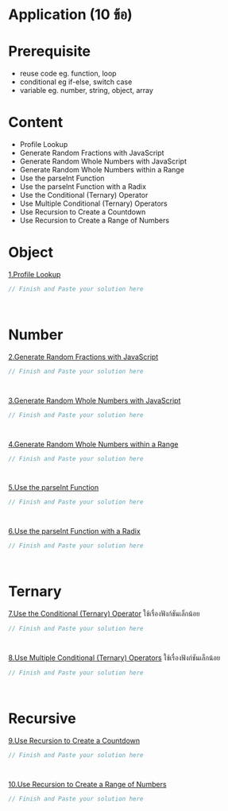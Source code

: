 # Application (10 ข้อ)

# Prerequisite
- reuse code eg. function, loop 
- conditional eg if-else, switch case
- variable eg. number, string, object,  array

# Content 
- Profile Lookup
- Generate Random Fractions with JavaScript
- Generate Random Whole Numbers with JavaScript
- Generate Random Whole Numbers within a Range
- Use the parseInt Function
- Use the parseInt Function with a Radix
- Use the Conditional (Ternary) Operator
- Use Multiple Conditional (Ternary) Operators
- Use Recursion to Create a Countdown
- Use Recursion to Create a Range of Numbers


# Object

[1.Profile Lookup](https://www.freecodecamp.org/learn/javascript-algorithms-and-data-structures/basic-javascript/profile-lookup)
```js
// Finish and Paste your solution here




```

# Number
[2.Generate Random Fractions with JavaScript](https://www.freecodecamp.org/learn/javascript-algorithms-and-data-structures/basic-javascript/generate-random-fractions-with-javascript)
```js
// Finish and Paste your solution here




```
[3.Generate Random Whole Numbers with JavaScript](https://www.freecodecamp.org/learn/javascript-algorithms-and-data-structures/basic-javascript/generate-random-whole-numbers-with-javascript)
```js
// Finish and Paste your solution here




```
[4.Generate Random Whole Numbers within a Range](https://www.freecodecamp.org/learn/javascript-algorithms-and-data-structures/basic-javascript/generate-random-whole-numbers-within-a-range)
```js
// Finish and Paste your solution here




```
[5.Use the parseInt Function](https://www.freecodecamp.org/learn/javascript-algorithms-and-data-structures/basic-javascript/use-the-parseint-function)
```js
// Finish and Paste your solution here




```
[6.Use the parseInt Function with a Radix](https://www.freecodecamp.org/learn/javascript-algorithms-and-data-structures/basic-javascript/use-the-parseint-function-with-a-radix)
```js
// Finish and Paste your solution here




```

# Ternary 
[7.Use the Conditional (Ternary) Operator](https://www.freecodecamp.org/learn/javascript-algorithms-and-data-structures/basic-javascript/use-the-conditional-ternary-operator) ใช้เรื่องฟังก์ชันเล็กน้อย
```js
// Finish and Paste your solution here




```
[8.Use Multiple Conditional (Ternary) Operators](https://www.freecodecamp.org/learn/javascript-algorithms-and-data-structures/basic-javascript/use-multiple-conditional-ternary-operators) ใช้เรื่องฟังก์ชันเล็กน้อย
```js
// Finish and Paste your solution here




```

# Recursive
[9.Use Recursion to Create a Countdown](https://www.freecodecamp.org/learn/javascript-algorithms-and-data-structures/basic-javascript/use-recursion-to-create-a-countdown)
```js
// Finish and Paste your solution here




```
[10.Use Recursion to Create a Range of Numbers](https://www.freecodecamp.org/learn/javascript-algorithms-and-data-structures/basic-javascript/use-recursion-to-create-a-range-of-numbers)
```js
// Finish and Paste your solution here




```